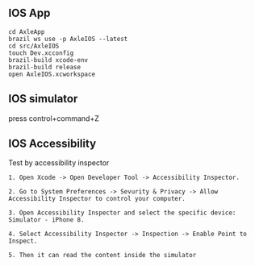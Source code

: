 ## IOS App
```
cd AxleApp
brazil ws use -p AxleIOS --latest
cd src/AxleIOS
touch Dev.xcconfig
brazil-build xcode-env
brazil-build release
open AxleIOS.xcworkspace
```

## IOS simulator

press control+command+Z


## IOS Accessibility

Test by accessibility inspector

    1. Open Xcode -> Open Developer Tool -> Accessibility Inspector.

    2. Go to System Preferences -> Sevurity & Privacy -> Allow Accessibility Inspector to control your computer.

    3. Open Accessibility Inspector and select the specific device: Simulator - iPhone 8.

    4. Select Accessibility Inspector -> Inspection -> Enable Point to Inspect.

    5. Then it can read the content inside the simulator
